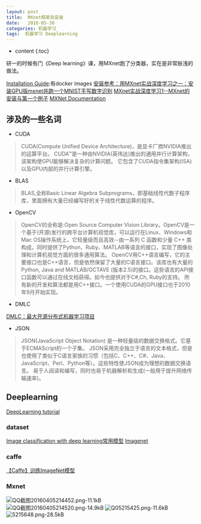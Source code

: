 ```yaml
---
layout: post
title:  MXnet框架及安装
date:   2016-05-30
categories: 机器学习
tags:  机器学习 Deeplearning
---
```


* content
{:toc}


研一的时候有门《Deep learning》课，用MXnet跑了分类器，实在是非常肤浅的做法。





[Installation Guide](http://mxnt.ml/en/latest/build.html#docker-images):有docker images
[安装参考：用MXnet实战深度学习之一：安装GPU版mxnet并跑一个MNIST手写数字识别](http://www.open-open.com/lib/view/open1448030000650.html)
[MXnet实战深度学习1--MXnet的安装与第一个例子](http://m.blog.csdn.net/article/details?id=50260419)
[MXNet Documentation](http://mxnet.readthedocs.org/en/latest/#mxnet-documentation)


## 涉及的一些名词

 - CUDA
>CUDA(Compute Unified Device Architecture)，是显卡厂商NVIDIA推出的运算平台。 CUDA™是一种由NVIDIA(英伟达)推出的通用并行计算架构，该架构使GPU能够解决复杂的计算问题。 它包含了CUDA指令集架构(ISA)以及GPU内部的并行计算引擎。
 - BLAS
>BLAS,全称Basic Linear Algebra Subprograms，即基础线性代数子程序库，里面拥有大量已经编写好的关于线性代数运算的程序。


 - OpenCV
>OpenCV的全称是:Open Source Computer Vision Library。OpenCV是一个基于(开源)发行的跨平台计算机视觉库，可以运行在Linux、Windows和Mac OS操作系统上。它轻量级而且高效--由一系列 C 函数和少量 C++ 类构成，同时提供了Python、Ruby、MATLAB等语言的接口，实现了图像处理和计算机视觉方面的很多通用算法。
   OpenCV用C++语言编写，它的主要接口也是C++语言，但是依然保留了大量的C语言接口。该库也有大量的Python, Java and MATLAB/OCTAVE (版本2.5)的接口。这些语言的API接口函数可以通过在线文档获得。如今也提供对于C#,Ch, Ruby的支持。
所有新的开发和算法都是用C++接口。一个使用CUDA的GPU接口也于2010年9月开始实现。


 - DMLC

[DMLC：最大开源分布式机器学习项目](http://www.infoq.com/cn/news/2015/06/DMLC-github?utm_source=tuicool)

 - JSON
>JSON(JavaScript Object Notation) 是一种轻量级的数据交换格式。它基于ECMAScript的一个子集。 JSON采用完全独立于语言的文本格式，但是也使用了类似于C语言家族的习惯（包括C、C++、C#、Java、JavaScript、Perl、Python等）。这些特性使JSON成为理想的数据交换语言。 易于人阅读和编写，同时也易于机器解析和生成(一般用于提升网络传输速率)。

## Deeplearning

[DeepLearning tutorial](http://www.cs.nyu.edu/~yann/talks/lecun-ranzato-icml2013.pdf)

### dataset

[Image classification with deep learning常用模型](http://www.68idc.cn/help/buildlang/ask/20150107162262.html)
[Imagenet](http://www.image-net.org/)

### caffe

[【Caffe】训练ImageNet模型](http://blog.csdn.net/pirage/article/details/17553549)

### Mxnet

![QQ截图20160405214452.png-11.1kB][1]
![QQ截图20160405214520.png-14.9kB][2]
![Q05215425.png-11.6kB][3]
![5215648.png-28.5kB][4]


  [1]: http://static.zybuluo.com/maorongrong/g7qjtxs44nvj64nej7yx448w/QQ%E6%88%AA%E5%9B%BE20160405214452.png
  [2]: http://static.zybuluo.com/maorongrong/px8ig37bpgijoksm0p4s0rw7/QQ%E6%88%AA%E5%9B%BE20160405214520.png
  [3]: http://static.zybuluo.com/maorongrong/ysf8plxneu6842j11llyn5hw/Q05215425.png
  [4]: http://static.zybuluo.com/maorongrong/3ec12lb345i7krket7y6f35p/5215648.png
